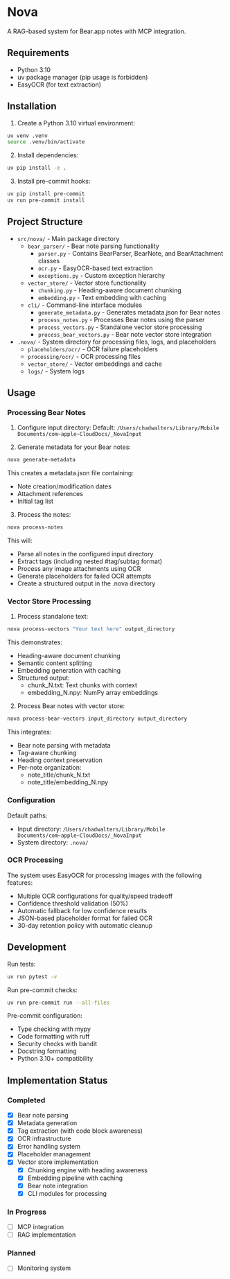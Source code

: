 # Nova

A RAG-based system for Bear.app notes with MCP integration.

## Requirements

- Python 3.10
- uv package manager (pip usage is forbidden)
- EasyOCR (for text extraction)

## Installation

1. Create a Python 3.10 virtual environment:
```bash
uv venv .venv
source .venv/bin/activate
```

2. Install dependencies:
```bash
uv pip install -e .
```

3. Install pre-commit hooks:
```bash
uv pip install pre-commit
uv run pre-commit install
```

## Project Structure

- `src/nova/` - Main package directory
  - `bear_parser/` - Bear note parsing functionality
    - `parser.py` - Contains BearParser, BearNote, and BearAttachment classes
    - `ocr.py` - EasyOCR-based text extraction
    - `exceptions.py` - Custom exception hierarchy
  - `vector_store/` - Vector store functionality
    - `chunking.py` - Heading-aware document chunking
    - `embedding.py` - Text embedding with caching
  - `cli/` - Command-line interface modules
    - `generate_metadata.py` - Generates metadata.json for Bear notes
    - `process_notes.py` - Processes Bear notes using the parser
    - `process_vectors.py` - Standalone vector store processing
    - `process_bear_vectors.py` - Bear note vector store integration
- `.nova/` - System directory for processing files, logs, and placeholders
  - `placeholders/ocr/` - OCR failure placeholders
  - `processing/ocr/` - OCR processing files
  - `vector_store/` - Vector embeddings and cache
  - `logs/` - System logs

## Usage

### Processing Bear Notes

1. Configure input directory:
Default: `/Users/chadwalters/Library/Mobile Documents/com~apple~CloudDocs/_NovaInput`

2. Generate metadata for your Bear notes:
```bash
nova generate-metadata
```
This creates a metadata.json file containing:
- Note creation/modification dates
- Attachment references
- Initial tag list

3. Process the notes:
```bash
nova process-notes
```
This will:
- Parse all notes in the configured input directory
- Extract tags (including nested #tag/subtag format)
- Process any image attachments using OCR
- Generate placeholders for failed OCR attempts
- Create a structured output in the .nova directory

### Vector Store Processing

1. Process standalone text:
```bash
nova process-vectors "Your text here" output_directory
```
This demonstrates:
- Heading-aware document chunking
- Semantic content splitting
- Embedding generation with caching
- Structured output:
  - chunk_N.txt: Text chunks with context
  - embedding_N.npy: NumPy array embeddings

2. Process Bear notes with vector store:
```bash
nova process-bear-vectors input_directory output_directory
```
This integrates:
- Bear note parsing with metadata
- Tag-aware chunking
- Heading context preservation
- Per-note organization:
  - note_title/chunk_N.txt
  - note_title/embedding_N.npy

### Configuration

Default paths:
- Input directory: `/Users/chadwalters/Library/Mobile Documents/com~apple~CloudDocs/_NovaInput`
- System directory: `.nova/`

### OCR Processing

The system uses EasyOCR for processing images with the following features:
- Multiple OCR configurations for quality/speed tradeoff
- Confidence threshold validation (50%)
- Automatic fallback for low confidence results
- JSON-based placeholder format for failed OCR
- 30-day retention policy with automatic cleanup

## Development

Run tests:
```bash
uv run pytest -v
```

Run pre-commit checks:
```bash
uv run pre-commit run --all-files
```

Pre-commit configuration:
- Type checking with mypy
- Code formatting with ruff
- Security checks with bandit
- Docstring formatting
- Python 3.10+ compatibility

## Implementation Status

### Completed
- [x] Bear note parsing
- [x] Metadata generation
- [x] Tag extraction (with code block awareness)
- [x] OCR infrastructure
- [x] Error handling system
- [x] Placeholder management
- [x] Vector store implementation
  - [x] Chunking engine with heading awareness
  - [x] Embedding pipeline with caching
  - [x] Bear note integration
  - [x] CLI modules for processing

### In Progress
- [ ] MCP integration
- [ ] RAG implementation

### Planned
- [ ] Monitoring system
